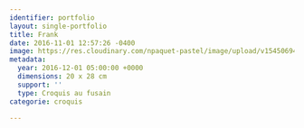 ```yaml
---
identifier: portfolio
layout: single-portfolio
title: Frank
date: 2016-11-01 12:57:26 -0400
image: https://res.cloudinary.com/npaquet-pastel/image/upload/v1545069459/Frank-bande-dessin%C3%A9e-20-X-28-cm-2016.jpg
metadata:
  year: 2016-12-01 05:00:00 +0000
  dimensions: 20 x 28 cm
  support: ''
  type: Croquis au fusain
categorie: croquis

---
```

